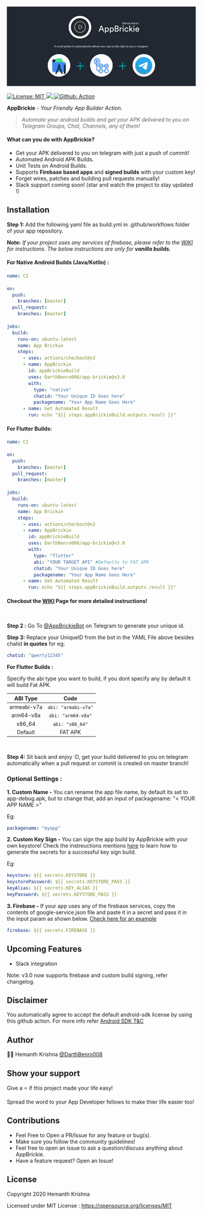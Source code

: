 ![Banner](assets/banner.jpg)

<p>
  <a href="https://github.com/DarthBenro008/app-brickie/blob/master/LICENSE" target="_blank">
    <img alt="License: MIT" src="https://img.shields.io/badge/License-MIT-green.svg" />
  </a>
  <a href="https://github.com/DarthBenro008/app-brickie/releases" target="_blank">
    <img src="https://img.shields.io/github/v/release/DarthBenro008/app-brickie?color=orange&include_prereleases" />
  </a>
  <a href="https://github.com/DarthBenro008/app-brickie/releases" target="_blank">
    <img alt="Github: Action" src="https://img.shields.io/badge/Github-Action-lightgrey" />
  </a>
</p>

**AppBrickie** - _Your Friendly App Builder Action._

> _Automate your android builds and get your APK delivered to you on Telegram Groups, Chat, Channels, any of them!_

#### What can you do with AppBrickie?

- Get your APK delivered to you on telegram with just a push of commit!
- Automated Android APK Builds.
- Unit Tests on Android Builds.
- Supports **Firebase based apps** and **signed builds** with your custom key!
- Forget wires, patches and building pull requests manually!
- Slack support coming soon! (star and watch the project to stay updated !)

## Installation

**Step 1:** Add the following yaml file as build.yml in .github/workflows folder of your app repository.

**Note:** _If your project uses any services of firebase, please refer to the [WIKI](https://github.com/DarthBenro008/app-brickie/wiki) for instructions. The below instructions are only for **vanilla builds.**_


#### **For Native Android Builds (Java/Kotlin) :**
```yaml
name: CI

on:
  push:
    branches: [master]
  pull_request:
    branches: [master]

jobs:
  build:
    runs-on: ubuntu-latest
    name: App Brickie
    steps:
      - uses: actions/checkout@v2
      - name: AppBrickie
        id: appBrickieBuild
        uses: DarthBenro008/app-brickie@v3.0
        with:
          type: "native"
          chatid: "Your Unique ID Goes here"
          packagename: "Your App Name Goes Here"
      - name: Get Automated Result
        run: echo "${{ steps.appBrickieBuild.outputs.result }}"
```

#### **For Flutter Builds:**
```yaml
name: CI

on:
  push:
    branches: [master]
  pull_request:
    branches: [master]

jobs:
  build:
    runs-on: ubuntu-latest
    name: App Brickie
    steps:
      - uses: actions/checkout@v2
      - name: AppBrickie
        id: appBrickieBuild
        uses: DarthBenro008/app-brickie@v3.0
        with:
          type: "flutter"
          abi: "YOUR TARGET API" #Defaults to FAT APK
          chatid: "Your Unique ID Goes here"
          packagename: "Your App Name Goes Here"
      - name: Get Automated Result
        run: echo "${{ steps.appBrickieBuild.outputs.result }}"
```

#### **Checkout the [WIKI](https://github.com/DarthBenro008/app-brickie/wiki) Page for more detailed instructions!**

<br>

**Step 2 :** Go To [@AppBrickieBot](https://t.me/appbrickiebot) on Telegram to generate your unique id.

**Step 3:** Replace your UniqueID from the bot in the YAML File above besides chatid **in quotes**
for eg:

```yaml
chatid: "qwerty12345"
```

**For Flutter Builds :**

Specify the abi type you want to build, if you dont specify any by default it will build Fat APK.

|   ABI Type  |            Code           |
|:-----------:|:-------------------------:|
| armeabi-v7a | ``` abi: "armabi-v7a" ``` |
| arm64-v8a   | ``` abi: "arm64-v8a" ```  |
| x86_64      | ``` abi: "x86_64" ```     |
|   Default   |          FAT APK          | 

<br>

**Step 4:** Sit back and enjoy :D, get your build delivered to you on telegram automatically when a pull request or commit is created on master branch!


### **Optional Settings :** 
**1. Custom Name -** You can rename the app file name, by default its set to app-debug.apk, but to change that, add an input of packagename: "< YOUR APP NAME >"

Eg: 
```yaml
packagename: "myapp"
```

**2. Custom Key Sign -** You can sign the app build by AppBrickie with your own keystore! Check the instreuctions mentions [here](https://github.com/DarthBenro008/app-brickie/wiki/Firebase-and-Custom-Key-Signing#generating-secrets-to-enable-custom-key-signing-in-the-build) to learn how to generate the secrets for a successful key sign build.

Eg:
```yaml
keystore: ${{ secrets.KEYSTORE }}
keystorePassword: ${{ secrets.KEYSTORE_PASS }}
keyAlias: ${{ secrets.KEY_ALIAS }}
keyPassword: ${{ secrets.KEYSTORE_PASS }}
```

**3. Firebase -** If your app uses any of the firebase services, copy the contents of google-service.json file and paste it in a secret and pass it in the input param as shown below. [Check here for an example](https://github.com/DarthBenro008/app-brickie/wiki/Firebase-and-Custom-Key-Signing#firebase)

```yaml
firebase: ${{ secrets.FIREBASE }}
```

## Upcoming Features

- Slack integration

Note: v3.0 now supports firebase and custom build signing, refer changelog.

## Disclaimer
You automatically agree to accept the default android-sdk license by using this github action. For more info refer [Android SDK T&C](https://developer.android.com/studio/terms)


## Author
👨‍💻 Hemanth Krishna [@DarthBenro008](http://github.com/DarthBenro008)

## Show your support

Give a ⭐ if this project made your life easy!

Spread the word to your App Developer fellows to make thier life easier too!

## Contributions

- Feel Free to Open a PR/Issue for any feature or bug(s).
- Make sure you follow the community guidelines!
- Feel free to open an issue to ask a question/discuss anything about AppBrickie.
- Have a feature request? Open an Issue!

## License

Copyright 2020 Hemanth Krishna

Licensed under MIT License : https://opensource.org/licenses/MIT
